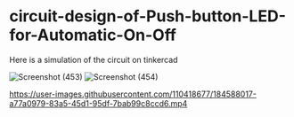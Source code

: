 
# circuit-design-of-Push-button-LED-for-Automatic-On-Off
Here is a simulation of the circuit on tinkercad

![Screenshot (453)](https://user-images.githubusercontent.com/110418677/184582468-aba92592-d00e-426f-bd61-2809fa7d16c7.png)
![Screenshot (454)](https://user-images.githubusercontent.com/110418677/184582473-7e083773-c8fb-4baa-b37b-d74aecd74b62.png)


https://user-images.githubusercontent.com/110418677/184588017-a77a0979-83a5-45d1-95df-7bab99c8ccd6.mp4


